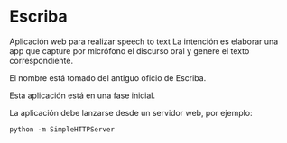 # Escriba
Aplicación web para realizar speech to text
La intención es elaborar una app que capture por micrófono el discurso oral y genere el texto correspondiente.

El nombre está tomado del antiguo oficio de Escriba. 

Esta aplicación está en una fase inicial.

La aplicación debe lanzarse desde un servidor web, por ejemplo:

```
python -m SimpleHTTPServer
```

